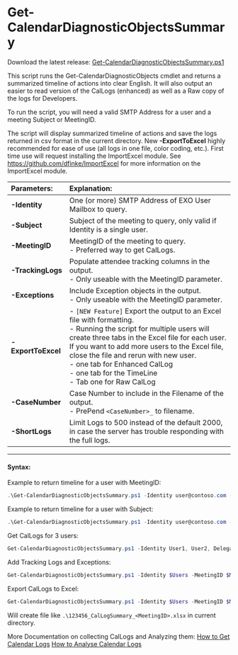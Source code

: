 # Get-CalendarDiagnosticObjectsSummary

Download the latest release: [Get-CalendarDiagnosticObjectsSummary.ps1](https://github.com/microsoft/CSS-Exchange/releases/latest/download/Get-CalendarDiagnosticObjectsSummary.ps1)


This script runs the Get-CalendarDiagnosticObjects cmdlet and returns a summarized timeline of actions into clear English. It will also output an easier to read version of the CalLogs (enhanced) as well as a Raw copy of the logs for Developers. 

To run the script, you will need a valid SMTP Address for a user and a meeting Subject or MeetingID.

The script will display summarized timeline of actions and save the logs returned in csv format in the current directory.
New **-ExportToExcel** highly recommended for ease of use (all logs in one file, color coding, etc.). First time use will request installing the ImportExcel module. See https://github.com/dfinke/ImportExcel for more information on the ImportExcel module.

| Parameters:    | Explanation: |
|:-------------- | :-----|
| **-Identity**  | One (or more) SMTP Address of EXO User Mailbox to query.|
| **-Subject**   | Subject of the meeting to query, only valid if Identity is a single user. 
| **-MeetingID** | MeetingID of the meeting to query. <BR> - Preferred way to get CalLogs.
| **-TrackingLogs** | Populate attendee tracking columns in the output. <BR> - Only useable with the MeetingID parameter.
| **-Exceptions** | Include Exception objects in the output. <br> - Only useable with the MeetingID parameter. <br> 
| **-ExportToExcel**|   - `[NEW Feature]` Export the output to an Excel file with formatting.  <BR> - Running the script for multiple users will create three tabs in the Excel file for each user. <BR> If you want to add more users to the Excel file, close the file and rerun with new user. <BR>        - one tab for Enhanced CalLog         <BR>  - one tab for the TimeLine        <BR>  - Tab one for Raw CalLog 
| **-CaseNumber** | Case Number to include in the Filename of the output. <BR> - PrePend `<CaseNumber>_` to filename.
| **-ShortLogs**| Limit Logs to 500 instead of the default 2000, in case the server has trouble responding with the full logs.
---

#### Syntax:

Example to return timeline for a user with MeetingID:
```PowerShell
.\Get-CalendarDiagnosticObjectsSummary.ps1 -Identity user@contoso.com -MeetingID 040000008200E00074C5B7101A82E0080000000010E4301F9312D801000000000000000010000000996102014F1D484A8123C16DDBF8603E
```

Example to return timeline for a user with Subject:

```PowerShell
.\Get-CalendarDiagnosticObjectsSummary.ps1 -Identity user@contoso.com -Subject Test_OneTime_Meeting_Subject
```
Get CalLogs for 3 users:
```PowerShell
Get-CalendarDiagnosticObjectsSummary.ps1 -Identity User1, User2, Delegate -MeetingID $MeetingID
```
Add Tracking Logs and Exceptions:
```PowerShell
Get-CalendarDiagnosticObjectsSummary.ps1 -Identity $Users -MeetingID $MeetingID -TrackingLogs -Exceptions
```
Export CalLogs to Excel:
```PowerShell
Get-CalendarDiagnosticObjectsSummary.ps1 -Identity $Users -MeetingID $MeetingID -TrackingLogs -Exceptions -ExportToExcel -CaseNumber 123456
```
Will create file like  `.\123456_CalLogSummary_<MeetingID>.xlsx` in current directory.


More Documentation on collecting CalLogs and Analyzing them:
 [How to Get Calendar Logs](https://aka.ms/GetCalLogs)
 [How to Analyse Calendar Logs](https://aka.ms/AnalyzeCalLogs)